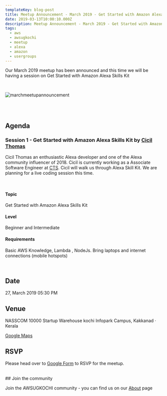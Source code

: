 ```yaml
---
templateKey: blog-post
title: Meetup Announcement - March 2019 - Get Started with Amazon Alexa Skills Kit
date: 2019-03-13T10:00:10.000Z
description: Meetup Announcement - March 2019 - Get Started with Amazon Alexa Skills Kit
tags:
  - aws
  - awsugkochi
  - meetup
  - alexa
  - amazon
  - usergroups
---
```


Our March 2019 meetup has been announced and this time we will be having a session on Get Started with Amazon Alexa Skills Kit

<br>

![marchmeetupannouncement](/img/awsugkochi-meetup-annoucement-march-2019.jpeg)

<br> <br> 
## Agenda


### Session 1 - Get Started with Amazon Alexa Skills Kit by [Cicil Thomas](https://www.linkedin.com/in/cicilthomas) 

Cicil Thomas an enthusiastic Alexa developer and one of the Alexa community influencer of 2018. Cicil is currently working as a Associate Software Engineer at [CTS](https://www.cognizant.com/). Cicil will walk us through Alexa Skill Kit. We are planning for a live coding session this time. 


<br>

#### Topic

Get Started with Amazon Alexa Skills Kit

#### Level

Beginner and Intermediate

#### Requirements

Basic AWS Knowledge, Lambda , NodeJs. Bring laptops and internet connections (mobile hotspots)


<br>

## Date

27, March 2019  05:30 PM


## Venue

NASSCOM 10000 Startup Warehouse kochi
Infopark Campus, Kakkanad · Kerala

[Google Maps](https://www.google.com/maps/search/?api=1&query=10.008035%2C76.362280)


## RSVP 
Please head over to [Google Form](https://goo.gl/forms/7JlCeu8nxCiKkdMI2) to RSVP for the meetup.


<br>
## Join the community

Join the AWSUGKOCHI community - you can find us on our [About](https://awsugkochi.in/about) page